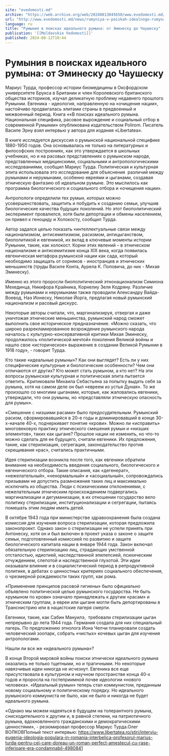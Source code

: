 ```yaml
---
site: "evedomosti.md"
archive: "https://web.archive.org/web/20240813045650/www.evedomosti.md/news/rumyniya-v-poiskah-idealnogo-rumyna-ot-eminesku-do-chaushesk"
url: "http://www.evedomosti.md/news/rumyniya-v-poiskah-idealnogo-rumyna-ot-eminesku-do-chaushesk"
language: ru
title: "Румыния в поисках идеального румына: от Эминеску до Чаушеску"
publication: '[[Moldavskie Vedomosti]]'
published: 2024-08-12T10:44
---
```


# Румыния в поисках идеального румына: от Эминеску до Чаушеску

Мариус Турда, профессор истории биомедицины в Оксфордском университете Брукса в Британии и член Королевского британского общества историков, изучал деликатную проблему недавнего прошлого Румынии. Евгеника - идеология, направленную на «очищение нации», настойчиво продвигалась элитами страны в предвоенный и межвоенный период. Книга ««В поисках идеального румына. Национальная специфика, расовое вырождение и социальный отбор в современной Румынии» опубликована издательством Polirom. Писатель Василе Эрну взял интервью у автора для издания «Libertatea».

В книге исследуется дискуссия о румынской национальной специфике 1880-1950 годов. Она основывалась не только на литературных и философских построениях, как это утверждается в школьных учебниках, но и на расовых представлениях о румынском народе, представленных медицинскими, социальными и антропологическими исследованиями, сообщил Мариус Турда. Политическая и культурная элита использовала это исследование для объяснения  различий между румынами и нерумынами, особенно евреями и цыганами, создавая этническую фантазию об идеальном румыне. Это мыслилось как программа биологического и социального отбора и «очищения нации».

Антропологи определили тех румын, которых можно усовершенствовать, защитить и побудить к созданию семьи, улучшив биологические качества будущих поколений. Но этот биополитический эксперимент провалился, хотя были депортации и обмены населением, он привел к геноциду и Холокосту, сообщил Турда.

Автор задался целью показать «интеллектуальные связи между национализмом, антисемитизмом, расизмом, антицыганством, биополитикой и евгеникой, их вклад в ключевые моменты истории Румынии, такие, как холокост. Корни этих явлений – в этническом национализме и антисемитизме конца XIX века, когда появилась евгеническая метафора румынской нации как сада, который необходимо защищать от сорняков - иностранцев и этнических меньшинств (труды Василе Конта, Аурела К. Поповича, до них - Михая Эминеску).

Именно из этого проросли биополитический этнонационализм Симиона Мехединца, Никифора Крайника, Корнелиу Зеля Кодряну. Различие между румынами и нерумынами также проводили Александру Вайда-Воевод, Наэ Ионеску, Николае Йорга, предлагая новый румынский национализм и расовый дискурс.

Некоторые авторы считали, что, маргинализируя, отвергая и даже уничтожая этнические меньшинства, румынский народ сможет выполнить свое историческое предназначение. «Можно сказать, что широко разрекламированное возрождение румынского народа началось с культурно-консервативной критики Михая Эминеску, продолжилось «политической мечтой» поколения Великой войны и нашло свое «историческое» выражение в создании Великой Румынии в 1918 году», - говорит Турда.

Кто такие «идеальные румыны»? Как они выглядят? Есть ли у них специфические культурные и биологические особенности? Чем они отличаются от других? Кто может стать румыном, а кто нет? На эти вопросы румынская культурная и политическая элита пытается ответить. Критиковали Михаила Себастьяна за попытку выдать себя за румына, хотя на самом деле он был «евреем из устья Дуная». То же произошло со многими цыганами, которые, как жаловались евгеники, утверждали, что они румыны, но «представляли этническую опасность для румын».

«Смешение с низшими расами» было предосудительным. Румынский расизм, сформировавшийся в 20-е годы и доминировавший в конце 30-х-начале 40-х, подчеркивает понятие «крови». Можно ли «исправить» многовековую практику этнического смешения румын и «низших элементов», таких как цыгане? Прошлое нации не изменить, но что-то можно сделать для ее будущего, считали евгеники. Их предложения, такие, как стерилизация, сегрегация, законодательство против скрещивания «рас», считались практичными.

Идея стерилизации возникла после того, как евгеники обратили внимание на необходимость введения социального, биологического и евгенического отбора. Такие описания, как «дегенерат», «нежелательный», «ненормальный» и «асоциальный», сопровождались призывами не допустить размножения таких лиц и максимально исключить из общества. Люди с психическими отклонениями, с нежелательным этническим происхождением подвергались маргинализации и дегуманизации, в их отношении государство вело политику стерилизации, институционализации и сегрегации, пытаясь помешать этим людям иметь детей.

В октябре 1943 года при министерстве здравоохранения была создана комиссия для изучения вопроса стерилизации, которая предложила законопроект. Однако закон о стерилизации не успели принять при Антонеску, хотя он и был включен в проект указа о законе о защите семьи, подготовленный комиссией по развитию и защите биологического капитала нации в январе 1944 года. Закон включал обязательную стерилизацию лиц, страдающих умственной отсталостью, идиотией, наследственной эпилепсией, психическим отчуждением, слепотой и наследственной глухотой. Эти идеи оказывали влияние и в социалистический период в репродуктивной политике, в дебатах о ценностных критериях социального обеспечения, о чрезмерной рождаемости таких групп, как рома.

«Применение принципов расовой гигиены» было официально объявлено политической целью румынского государства. Не быть «румыном по крови» означало принадлежать к другим «расам» и этническим группам, а евреи или цыгане могли быть депортированы в Транснистрию или в нацистские лагеря смерти.

Евгеники, такие, как Сабин Мануилэ,  требовали стерилизации цыган непрерывно до лета 1944 года. Германия создала для них специальный лагерь. По предложению этнолога Иона Челчи планировали создать человеческий зоопарк, собрать «чистых» кочевых цыган для изучения антропологами.

Нашли ли все же «идеального румына»?

В конце Второй мировой войны поиски этнически идеального румына оказались не только тщетными, но и трагичными. Но некоторые навязчивые идеи никогда не исчезнут. Евгеника все еще присутствовала в культурном и научном пространстве конца 40-х годов и проросла на гостеприимной почве идеологии «нового человека». «Идеальный румын» теперь стал коммунистом, преданным новому социальному и политическому порядку. Но идеального румынского коммуниста не было, как не было и никогда не будет идеального румына.

«Однако мы можем надеяться в будущем на толерантного румына, снисходительного к другим и, в равной степени, на патриотичного румына, вдохновленного гражданскими и демократическими ценностями», - резюмировал профессор Мариус Турда.Олег ВОЛКОВПолный текст интервью: https://www.libertatea.ro/stiri/interviu-eugenia-ideologia-populara-in-romania-interbelica-profesorul-marius-turda-pentru-cei-care-doreau-un-roman-perfect-amestecul-cu-rase-inferioare-era-condamnabil-4980841